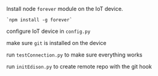 
Install node `forever` module on the IoT device.

    `npm install -g forever`
    
    
configure IoT device in `config.py`

make sure `git` is installed on the device

run `testConnection.py` to make sure everything works

run `initEdison.py` to create remote repo with the git hook 
